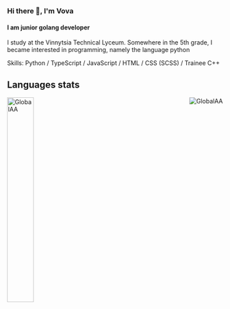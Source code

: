 ### Hi there 👋, I'm Vova
#### I am junior golang developer

I study at the Vinnytsia Technical Lyceum. Somewhere in the 5th grade, I became interested in programming, namely the language python

Skills: Python / TypeScript / JavaScript / HTML / CSS (SCSS) / Trainee C++

<h2>Languages stats </h2> 
<p align="left"> <img align="left" width="35%" src="https://github-readme-stats.vercel.app/api/top-langs/?username=GlobalAA&layout=compact&theme=tokyonight&hide=css,scss,makefile" alt="GlobalAA" /> </p>
<p align="right"> <img src="https://github-readme-stats.vercel.app/api?username=GlobalAA&show_icons=true&theme=tokyonight" alt="GlobalAA" /> </p>
